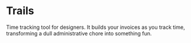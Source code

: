 # Trails

Time tracking tool for designers. It builds your invoices as you track time, transforming a dull administrative chore into something fun.

